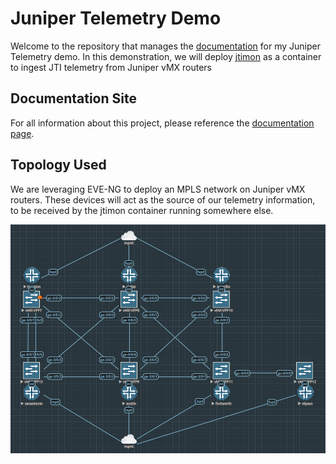 # Juniper Telemetry Demo

Welcome to the repository that manages the [documentation](https://cdot65.github.io/juniper-telemetry-demo/) for my Juniper Telemetry demo. In this demonstration, we will deploy [jtimon](https://github.com/nileshsimaria/jtimon) as a container to ingest JTI telemetry from Juniper vMX routers

## Documentation Site

For all information about this project, please reference the [documentation page](https://cdot65.github.io/juniper-telemetry-demo/).

## Topology Used

We are leveraging EVE-NG to deploy an MPLS network on Juniper vMX routers. These devices will act as the source of our telemetry information, to be received by the jtimon container running somewhere else.

![topology](./files/images/topology.png)
